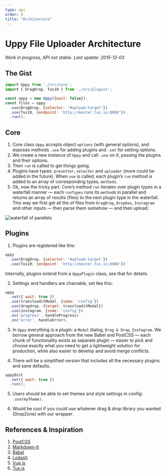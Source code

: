 ```yaml
---
type: api
order: 0
title: "Architecture"
---
```


# Uppy File Uploader Architecture

*Work in progress, API not stable. Last update: 2015-12-03*

## The Gist

``` javascript
import Uppy from './src/core';
import { DragDrop, Tus10 } from './src/plugins';

const uppy = new Uppy({wait: false});
const files = uppy
  .use(DragDrop, {selector: '#upload-target'})
  .use(Tus10, {endpoint: 'http://master.tus.io:8080'})
  .run();
```

## Core

1. Core class `Uppy` accepts object `options` (with general options), and exposes methods `.use` for adding plugins and `.set` for setting options.
2. We create a new instance of `Uppy` and call `.use` on it, passing the plugins and their options.
3. Then `run` is called to get things going.
4. Plugins have types: `presetter`, `selecter` and `uploader` (more could be added in the future). When `use` is called, each plugin’s `run` method is added to an array of corresponding types, `methods`.
5. Ok, now the tricky part. Core’s method `run` iterates over plugin types in a waterfall manner — each `runTypes`  runs its `method`s in parallel and returns an array of results (files) to the next plugin type in the waterfall. This way we first get all the of files from `DragDrop`, `Dropbox`, `Instagram` and other inputs — then parse them somehow — and then upload:

![waterfall of parallels](/images/uppy-core-plugins-architecture.jpg)

## Plugins

1. Plugins are registered like this:
```javascript
uppy
  .use(DragDrop, {selector: '#upload-target'})
  .use(Tus10, {endpoint: 'http://master.tus.io:8080'})
```

Internally, plugins extend from a `UppyPlugin` class, see that for details.


2. Settings and handlers are chainable, set like this:
```javascript
uppy
  .set({ wait: true })
  .use(transloaditModal, {some: 'config'})
  .use(dragdrop, {target: transloaditModal})
  .use(instagram, {some: 'config'})
  .on('progress', handleProgress)
  .on('error', handleError);
```

3. In `Uppy` everything is a plugin: a `Modal` dialog, `Drag & Drop`, `Instagram`. We borrow general approach from the new Babel and PostCSS — each chunk of functionality exists as separate plugin — easier to pick and choose exactly what you need to get a lightweight solution for production, while also easier to develop and avoid merge conflicts.

4. There will be a simplified version that includes all the necessary plugins and sane defaults.
```javascript
uppyDist
  .set({ wait: true })
  .run();
```

5. Users should be able to set themes and style settings in config: `.use(myTheme)`.

6. Would be cool if you could use whatever drag & drop library you wanted (DropZone) with our wrapper.

## References & Inspiration

1. [PostCSS](https://github.com/postcss/postcss/blob/master/lib/postcss.es6#L19)
2. [Markdown-It](https://github.com/markdown-it/markdown-it/blob/master/lib/index.js#L459)
3. [Babel](babeljs.io)
4. [Lodash](https://lodash.com/)
5. [Vue.js](http://vuejs.org/guide/plugins.html#Using_a_Plugin)
6. [Tus.js](https://github.com/tus/tus-js-client)

